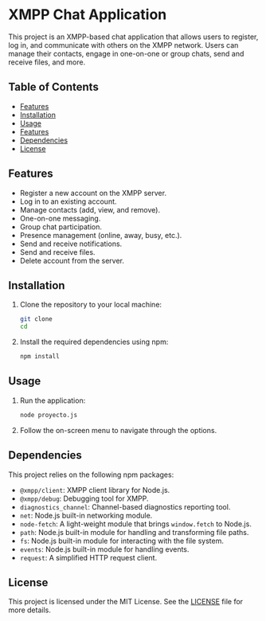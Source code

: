 # XMPP Chat Application

This project is an XMPP-based chat application that allows users to register, log in, and communicate with others on the XMPP network. Users can manage their contacts, engage in one-on-one or group chats, send and receive files, and more.

## Table of Contents

- [Features](#features)
- [Installation](#installation)
- [Usage](#usage)
- [Features](#features)
- [Dependencies](#dependencies)
- [License](#license)

## Features

- Register a new account on the XMPP server.
- Log in to an existing account.
- Manage contacts (add, view, and remove).
- One-on-one messaging.
- Group chat participation.
- Presence management (online, away, busy, etc.).
- Send and receive notifications.
- Send and receive files.
- Delete account from the server.

## Installation

1. Clone the repository to your local machine:

    ```bash
    git clone 
    cd 
    ```

2. Install the required dependencies using npm:

    ```bash
    npm install
    ```

## Usage

1. Run the application:

    ```bash
    node proyecto.js
    ```

2. Follow the on-screen menu to navigate through the options.

## Dependencies

This project relies on the following npm packages:

- `@xmpp/client`: XMPP client library for Node.js.
- `@xmpp/debug`: Debugging tool for XMPP.
- `diagnostics_channel`: Channel-based diagnostics reporting tool.
- `net`: Node.js built-in networking module.
- `node-fetch`: A light-weight module that brings `window.fetch` to Node.js.
- `path`: Node.js built-in module for handling and transforming file paths.
- `fs`: Node.js built-in module for interacting with the file system.
- `events`: Node.js built-in module for handling events.
- `request`: A simplified HTTP request client.

## License

This project is licensed under the MIT License. See the [LICENSE](LICENSE) file for more details.
